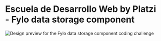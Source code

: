 # Escuela de Desarrollo Web by Platzi - Fylo data storage component

![Design preview for the Fylo data storage component coding challenge](./design/desktop-preview.jpg)